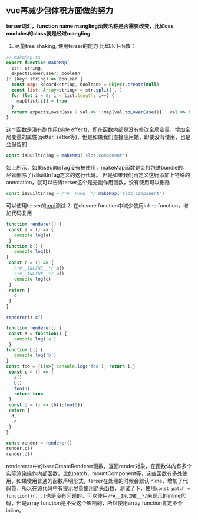 ## vue再减少包体积方面做的努力
**terser词汇，function name mangling函数名称是否需要改变，比如css modules的class就是经过mangling**
1. 尽量tree shaking, 使用terser的能力
比如以下函数：
```js
// makeMap.ts
export function makeMap(
  str: string,
  expectsLowerCase?: boolean
): (key: string) => boolean {
  const map: Record<string, boolean> = Object.create(null)
  const list: Array<string> = str.split(',')
  for (let i = 0; i < list.length; i++) {
    map[list[i]] = true
  }
  return expectsLowerCase ? val => !!map[val.toLowerCase()] : val => !!map[val]
}
```
这个函数是没有副作用(side effect)，即在函数内部是没有修改全局变量、增加全局变量的属性(getter, setter等)，但是如果我们直接应用她，即使没有使用，也是会保留的
```js
const isBuiltInTag = makeMap('slot,component')
```
如上所示，如果isBuiltInTag没有被使用，makeMap函数是会打包进bundle的，尽管删除了isBuiltInTag定义的这行代码。
但是如果我们再定义这行添加上特殊的annotation，就可以告诉terser这个是无副作用函数，没有使用可以删除
```js
const isBuiltInTag = /*#__PURE__*/ makeMap('slot,component')
```
可以使用terser的[repl](https://try.terser.org/)测试
2. 在closure function中减少使用inline function，增加代码复用
```js
function renderer() {
 const a = () => {
   console.log(a)
 }
function b() {
   console.log(b)
}
 const c = () => {
   /*#__INLINE__*/ a()
   /*#__INLINE__*/ b()
   console.log(c)
 }
 return {
   c
 }
}

renderer().c()
```
```js
function renderer() {
 const a = function() {
   console.log('a')
 }
function b() {
   console.log('b')
}
const foo = (i)=>{ console.log('foo'); return i;}
 const c = () => {
   a()
   b()
   foo(1)
   return true
 }
 const d = () => {b();foo(0)}
 return {
  d, 
   c
 }
}

const render = renderer()
render.c()
render.d()
```
renderer.ts中的baseCreateRenderer函数，返回render对象，在函数体内有多个实际渲染操作内部函数，比如patch，mountComponent等，这些函数有多处使用，如果使用普通的函数声明形式，terser在处理的时候会默认inline，增加了代码量，所以在源代码中有提示尽量使用箭头函数，测试了下，使用```const patch = function(){...}```也是没有问题的，可以使用```/*#__INLINE__*/```来现示的inline代码，但是array function是不受这个影响的，所以使用array function肯定不会inline。
